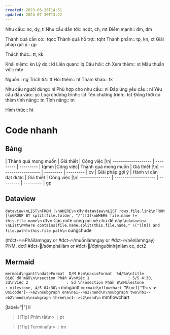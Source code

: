 ```yaml
---
created: 2023-05-26T14:51
updated: 2024-07-30T13:22
---
```

Nhu cầu:: 		nc, dy, tl
Nhu cầu dẫn tới:: 		ncdt, ch, mt
Điểm mạnh:: 		đm, dm

Thành quả cần có:: 		tqcc
Thành quả hỗ trợ:: 		tqht
Thành phẩm:: 		tp, kn, xt
Giải pháp gợi ý:: 		gp

Thách thức:: 		tt, kk

Khái niệm:: 		kn
Lý do:: 		ld
Liên quan:: 		lq
Câu hỏi:: 		ch
Xem thêm:: 		xt
Mâu thuẫn với:: 		mtv

Nguồn:: 		ng
Trích từ:: 		tt
Hỏi thêm:: 		ht
Tham khảo:: 		tk

Nhu cầu người dùng:: 		nl
Phù hợp cho nhu cầu:: 		nl
Đáp ứng yêu cầu:: 		nl
Yêu cầu đầu vào:: 		yc
Loại chương trình:: 		lct
Tên chương trình:: 		tct
Đồng thời có thêm tính năng:: 		tn
Tính năng:: 		tn

Hình thức:: 		ht
# Code nhanh
## Bảng
| Thành quả mong muốn | Giả thiết | Công việc |\n| ------------------- | --------- | --------- |		tqmm
|Công việc| Thành quả mong muốn | Giả thiết |\n| ------------------- | --------- | --------- |		cv
| Giải pháp gợi ý | Hành vi cần đạt được | Giả thiết | Công việc |\n| --------------- | -------------------- | --------- | --------- |		gp

## Dataview
```dataview\nLIST\nFROM |\nWHERE\n```		dtv
```dataview\nLIST rows.file.link\nFROM |\nGROUP BY split(file.folder, "/")[3]\nWHERE file.name != this.file.name\n```		dtvv
Các note cũng nói về chủ đề này:\n```dataview \nList\nWhere contains(file.name,split(this.file.name," \(")[0]) and file.path!=this.file.path\n```		cungchude

(#đct-🔥🔥Phảilàmngay or #đct-🔥/muốnlàmngay or #đct-🔥/nênlàmngay)		PNM, dct1
#đct-🍃/sớmphảilàm or #đct-🍃/đợingườinhậnlàm		cc, dct2

## Mermaid
```mermaid\ngantt\ndateFormat  D/M H:m\naxisFormat  %d/%m\ntitle       Biểu đồ mẫu\n\nsection Phần A\nViệc 1                 : 5/5 4:30, 3d\nViệc 2                 : 5d \n\nsection Phần B\nMilestone            : milestone, 4/5 04:30\n```		mmgantt
```mermaid\nflowchart TB\nc1["This ❤ Unicode"]-->a2\nsubgraph one\na1-->a2\nend\n\nsubgraph two\nb1-->b2\nend\n\nsubgraph three\nc1-->c2\nend\n```	 		mmflowchart

[label="|"]		ll

> [!Tip] Phím tắt\n> <kbd>|</kbd>		pt

> [!Tip] Terminal\n> <kbd>|</kbd>		tm

